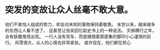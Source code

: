 # 突发的变故让众人丝毫不敢大意。
他们不害怕人组成的势力，却会对未知的事物保持着敬畏。
末世以来，越来越多的东西让人看不透了。
这甚至让张奕回忆起史书上的一种说法。
灾祸横行之年，会有妖魔鬼怪出现。
一行人没有驾车，而是跟随着那密集的脚印小心谨慎的前行。
风雪很大，众人的心情也非常紧张。
或许现在，他们都在担心

